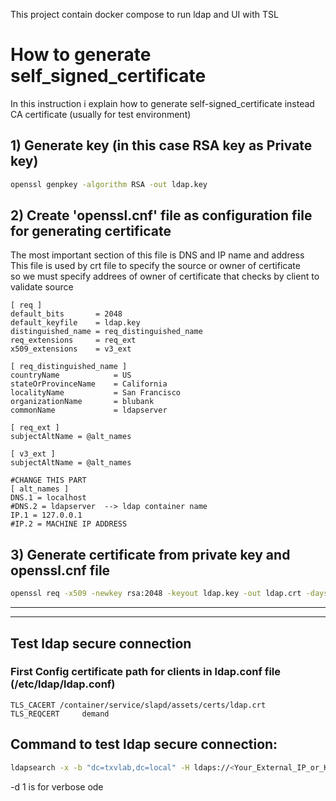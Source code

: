This project contain docker compose to run ldap and UI with TSL   

# How to generate self_signed_certificate
In this instruction i explain how to generate self-signed_certificate instead CA certificate (usually for test environment)

## 1) Generate key (in this case RSA key as Private key)
```bash
openssl genpkey -algorithm RSA -out ldap.key
```

## 2) Create 'openssl.cnf' file as configuration file for generating certificate
The most important section of this file is DNS and IP name and address   
This file is used by crt file to specify the source or owner of certificate   
so we must specify addrees of owner of certificate that checks by client to validate source  
```file
[ req ]
default_bits       = 2048
default_keyfile    = ldap.key
distinguished_name = req_distinguished_name
req_extensions     = req_ext
x509_extensions    = v3_ext

[ req_distinguished_name ]
countryName            = US
stateOrProvinceName    = California
localityName           = San Francisco
organizationName       = blubank
commonName             = ldapserver

[ req_ext ]
subjectAltName = @alt_names

[ v3_ext ]
subjectAltName = @alt_names

#CHANGE‌ THIS‌ PART‌
[ alt_names ]
DNS.1 = localhost
#DNS.2 = ldapserver  --> ldap container name
IP.1 = 127.0.0.1
#IP.2 = MACHINE‌ IP ADDRESS
```
## 3) Generate certificate from private key and openssl.cnf file
```bash
openssl req -x509 -newkey rsa:2048 -keyout ldap.key -out ldap.crt -days 365 -nodes -config openssl.cnf
```

___________

____
## Test ldap secure  connection 
### First Config certificate path for clients in ldap.conf file (/etc/ldap/ldap.conf)
```file
TLS_CACERT /container/service/slapd/assets/certs/ldap.crt
TLS_REQCERT     demand
```

## Command to test ldap secure connection:
```bash
ldapsearch -x -b "dc=txvlab,dc=local" -H ldaps://<Your_External_IP_or_Hostname>:636 -D "cn=user-ro,dc=txvlab,dc=local" -w pass123 -ZZ -d 1
```
-d 1 is for verbose ode
